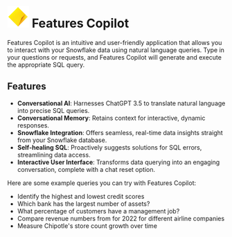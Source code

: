 # ![text](https://github.com/jessicaimage/test/blob/main/cbalogo2.png?raw=true)    Features Copilot

Features Copilot is an intuitive and user-friendly application that allows you to interact with your Snowflake data using natural language queries. Type in your questions or requests, and Features Copilot will generate and execute the appropriate SQL query.

## Features

- **Conversational AI**: Harnesses ChatGPT 3.5 to translate natural language into precise SQL queries.
- **Conversational Memory**: Retains context for interactive, dynamic responses.
- **Snowflake Integration**: Offers seamless, real-time data insights straight from your Snowflake database.
- **Self-healing SQL**: Proactively suggests solutions for SQL errors, streamlining data access.
- **Interactive User Interface**: Transforms data querying into an engaging conversation, complete with a chat reset option.

Here are some example queries you can try with Features Copilot:

- Identify the highest and lowest credit scores
- Which bank has the largest number of assets?
- What percentage of customers have a management job?
- Compare revenue numbers from for 2022 for different airline companies
- Measure Chipotle's store count growth over time